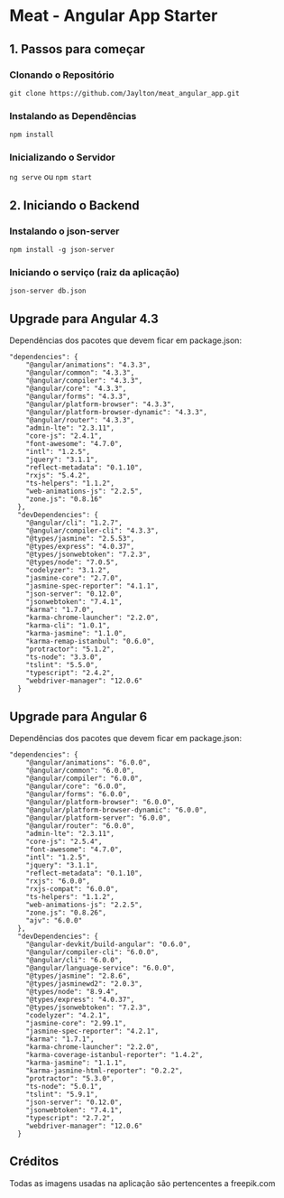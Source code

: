 # Meat - Angular App Starter

## 1. Passos para começar

### Clonando o Repositório

`git clone https://github.com/Jaylton/meat_angular_app.git`

### Instalando as Dependências

`npm install`

### Inicializando o Servidor

`ng serve` ou `npm start`

## 2. Iniciando o Backend

### Instalando o json-server

`npm install -g json-server`

### Iniciando o serviço (raiz da aplicação)

`json-server db.json`

## Upgrade para Angular 4.3

Dependências dos pacotes que devem ficar em package.json:

```
"dependencies": {
    "@angular/animations": "4.3.3",
    "@angular/common": "4.3.3",
    "@angular/compiler": "4.3.3",
    "@angular/core": "4.3.3",
    "@angular/forms": "4.3.3",
    "@angular/platform-browser": "4.3.3",
    "@angular/platform-browser-dynamic": "4.3.3",
    "@angular/router": "4.3.3",
    "admin-lte": "2.3.11",
    "core-js": "2.4.1",
    "font-awesome": "4.7.0",
    "intl": "1.2.5",
    "jquery": "3.1.1",
    "reflect-metadata": "0.1.10",
    "rxjs": "5.4.2",
    "ts-helpers": "1.1.2",
    "web-animations-js": "2.2.5",
    "zone.js": "0.8.16"
  },
  "devDependencies": {
    "@angular/cli": "1.2.7",
    "@angular/compiler-cli": "4.3.3",
    "@types/jasmine": "2.5.53",
    "@types/express": "4.0.37",
    "@types/jsonwebtoken": "7.2.3",
    "@types/node": "7.0.5",
    "codelyzer": "3.1.2",
    "jasmine-core": "2.7.0",
    "jasmine-spec-reporter": "4.1.1",
    "json-server": "0.12.0",
    "jsonwebtoken": "7.4.1",
    "karma": "1.7.0",
    "karma-chrome-launcher": "2.2.0",
    "karma-cli": "1.0.1",
    "karma-jasmine": "1.1.0",
    "karma-remap-istanbul": "0.6.0",
    "protractor": "5.1.2",
    "ts-node": "3.3.0",
    "tslint": "5.5.0",
    "typescript": "2.4.2",
    "webdriver-manager": "12.0.6"
  }
```

## Upgrade para Angular 6

Dependências dos pacotes que devem ficar em package.json:

```
"dependencies": {
    "@angular/animations": "6.0.0",
    "@angular/common": "6.0.0",
    "@angular/compiler": "6.0.0",
    "@angular/core": "6.0.0",
    "@angular/forms": "6.0.0",
    "@angular/platform-browser": "6.0.0",
    "@angular/platform-browser-dynamic": "6.0.0",
    "@angular/platform-server": "6.0.0",
    "@angular/router": "6.0.0",
    "admin-lte": "2.3.11",
    "core-js": "2.5.4",
    "font-awesome": "4.7.0",
    "intl": "1.2.5",
    "jquery": "3.1.1",
    "reflect-metadata": "0.1.10",
    "rxjs": "6.0.0",
    "rxjs-compat": "6.0.0",
    "ts-helpers": "1.1.2",
    "web-animations-js": "2.2.5",
    "zone.js": "0.8.26",
    "ajv": "6.0.0"
  },
  "devDependencies": {
    "@angular-devkit/build-angular": "0.6.0",
    "@angular/compiler-cli": "6.0.0",
    "@angular/cli": "6.0.0",
    "@angular/language-service": "6.0.0",
    "@types/jasmine": "2.8.6",
    "@types/jasminewd2": "2.0.3",
    "@types/node": "8.9.4",
    "@types/express": "4.0.37",
    "@types/jsonwebtoken": "7.2.3",
    "codelyzer": "4.2.1",
    "jasmine-core": "2.99.1",
    "jasmine-spec-reporter": "4.2.1",
    "karma": "1.7.1",
    "karma-chrome-launcher": "2.2.0",
    "karma-coverage-istanbul-reporter": "1.4.2",
    "karma-jasmine": "1.1.1",
    "karma-jasmine-html-reporter": "0.2.2",
    "protractor": "5.3.0",
    "ts-node": "5.0.1",
    "tslint": "5.9.1",
    "json-server": "0.12.0",
    "jsonwebtoken": "7.4.1",
    "typescript": "2.7.2",
    "webdriver-manager": "12.0.6"
  }
```

## Créditos

Todas as imagens usadas na aplicação são pertencentes a freepik.com
